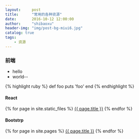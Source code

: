 ```yaml
---
layout:     post
title:      "常用的各种资源"
date:       2016-10-12 12:00:00
author:     "shibaoxu"
header-img: "img/post-bg-miui6.jpg"
catalog: true
tags:
    - 资源
---
```


### 前端
- hello
- world--

{% highlight ruby %}
def foo
  puts 'foo'
end
{% endhighlight %}


#### React
{% for page in site.static_files %}
        <a href="{{ page.path | prepend: site.baseurl }}">{{ page.title }}</a>
{% endfor %}
#### Bootstrp

{% for page in site.pages %}
        <a href="{{ page.url | prepend: site.baseurl }}">{{ page.title }}</a>
{% endfor %}
